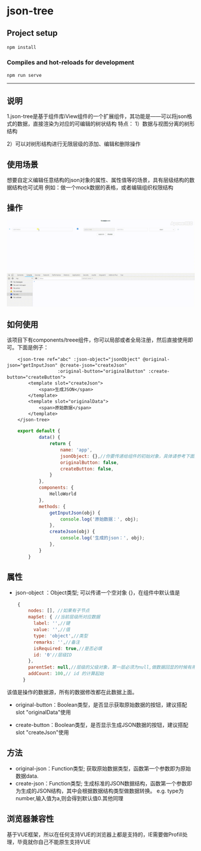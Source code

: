 # json-tree

## Project setup
```
npm install
```

### Compiles and hot-reloads for development
```
npm run serve
```



----

## 说明

1.json-tree是基于组件库iView组件的一个扩展组件，其功能是——可以将json格式的数据，直接渲染为对应的可编辑的树状结构
特点：
1）数据与视图分离的树形结构

2）可以对树形结构进行无限层级的添加、编辑和删除操作




## 使用场景 


想要自定义编辑任意结构的json对象的属性、属性值等的场景，具有层级结构的数据结构也可试用
    例如：做一个mock数据的表格，或者编辑组织权限结构




## 操作


![image](https://github.com/ThingsChange/JsonTree/blob/master/src/assets/20181112_154556.gif)



## 如何使用



该项目下有components/treee组件，你可以局部或者全局注册，然后直接使用即可。下面是例子：
``` vue
    <json-tree ref="abc" :json-object="jsonObject" @original-json="getInputJson" @create-json="createJson"
                   :original-button="originalButton" :create-button="createButton">
        <template slot="createJson">
            <span>生成JSON</span>
        </template>
        <template slot="originalData">
            <span>原始数据</span>
        </template>
    </json-tree>
```
```js
    export default {
            data() {
                return {
                    name: 'app',
                    jsonObject: {},//你要传递给组件的初始对象，具体请参考下面属性
                    originalButton: false,
                    createButton: false,
                }
            },
            components: {
                HelloWorld
            },
            methods: {
                getInputJson(obj) {
                    console.log('原始数据：', obj);
                },
                createJson(obj) {
                    console.log('生成的json：', obj);
                },
            }
        }
```



## 属性


- json-object ：Object类型; 可以传递一个空对象 {}，在组件中默认值是
``` js
    {
        nodes: [], //如果有子节点
        mapSet: { //当前层级所对应数据
          label: '',//键
          value: '',//值
          type: 'object',//类型
          remarks: '',//备注
          isRequired: true,//是否必填
          id: '0'//层级ID
        },
        parentSet: null,//层级的父级对象，第一层必须为null,做数据回显的时候有用
        addCount: 100,// id 的计算起始
      }
``` 
  该值是操作的数据源，所有的数据修改都在此数据上面。
  

- original-button：Boolean类型，是否显示获取原始数据的按钮，建议搭配 slot "originalData"使用


- create-button：Boolean类型，是否显示生成JSON数据的按钮，建议搭配 slot "createJson"使用


## 方法


- original-json：Function类型; 获取原始数据类型，函数第一个参数即为原始数据data.
- create-json：Function类型; 生成标准的JSON数据结构，函数第一个参数即为生成的JSON结构，其中会根据数据结构类型做数据转换。
   e.g. type为number,输入值为a,则会得到默认值0.其他同理


## 浏览器兼容性


基于VUE框架，所以在任何支持VUE的浏览器上都是支持的，IE需要做Profill处理，毕竟就你自己不能原生支持VUE

